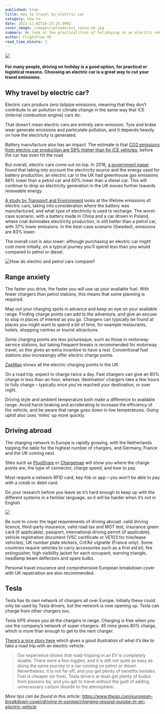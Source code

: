 ```yaml
---
published: true
title: How to travel by electric car
category: how-to
date: 2022-12-02T16:23:25.999Z
cover_image: /images/uploads/ev1_canva-sm.jpg
summary: We look at the practicalities of holidaying in an electric vehicle
author: FlightFree UK
read_time_minute: 3
---
```

![](/images/uploads/ev1_canva.jpg)

#### For many people, driving on holiday is a good option, for practical or logistical reasons. Choosing an electric car is a great way to cut your travel emissions.

## Why travel by electric car?

Electric cars produce zero tailpipe emissions, meaning that they don’t contribute to air pollution or climate change in the same way that ICE (internal combustion engine) cars do. 

That doesn’t mean electric cars are entirely zero-emission. Tyre and brake wear generate emissions and particulate pollution, and it depends heavily on how the electricity is generated. 

Battery manufacture also has an impact. The estimate is that [CO2 emissions from electric car production are 59% higher than for ICE vehicles](https://www.sciencedirect.com/science/article/pii/S1876610217309049), before the car has even hit the road.

But overall, electric cars come out on top. In 2018, [a government paper](https://assets.publishing.service.gov.uk/government/uploads/system/uploads/attachment_data/file/739460/road-to-zero.pdf) found that taking into account the electricity source and the energy used for battery production, an electric car in the UK had greenhouse gas emissions 66% lower than a petrol car and 60% lower than a diesel car. This will continue to drop as electricity generation in the UK moves further towards renewable energy. 

[A﻿ study by Transport and Environment](https://www.transportenvironment.org/discover/how-clean-are-electric-cars/) looks at the lifetime emissions of electric cars, taking into consideration where the battery was manufactured, and what type of electricity is used to recharge. The worst-case scenario, with a battery made in China and a car driven in Poland, where coal dominates electricity production, is still better than a petrol car, with 37% lower emissions. In the best-case scenario (Sweden), emissions are 83% lower. 

The overall cost is also lower: although purchasing an electric car might cost more initially, on a typical journey you’ll spend less than you would compared to petrol or diesel. 

![](/images/uploads/electric-vs-petrol-car-emissions-flightfreeuk.jpg "How do electric and petrol cars compare?")

## Range anxiety

The faster you drive, the faster you will use up your available fuel. With fewer chargers than petrol stations, this means that some planning is required. 

Map out your charging spots in advance and keep an eye on your available range. Finding charge points can add to the adventure, and give an excuse to stop in places of interest as you go. Chargers can typically be found at places you might want to spend a bit of time, for example restaurants, hotels, shopping centres or tourist attractions.

Some charging points are less picturesque, such as those in motorway service stations, but taking frequent breaks is recommended for motorway travel, so this gives an extra incentive to have a rest. Conventional fuel stations also increasingly offer electric charge points.

[ZapMap](https://www.zap-map.com/live/) shows all the electric charging points in the UK.

On a road trip, expect to charge twice a day. Fast chargers can give an 80% charge in less than an hour, whereas ‘destination’ chargers take a few hours to fully charge – typically once you’ve reached your destination, or over night.

Driving style and ambient temperature both make a difference to available range. Avoid harsh braking and accelerating to increase the efficiency of the vehicle, and be aware that range goes down in low temperatures. Going uphill also uses ‘miles’ up more quickly. 

## Driving abroad

The charging network in Europe is rapidly growing, with the Netherlands topping the table for the highest number of chargers, and Germany, France and the UK coming next.

Sites such as [PlugShare](https://www.plugshare.com/) or [Chargemap](https://chargemap.com/) will show you where the charge points are, the type of connector, charge speed, and how to pay. [](https://chargemap.com/)

Most require a network RFID card, key-fob or app – you won’t be able to pay with a credit or debit card.

Do your research before you leave as it’s hard enough to keep up with the different systems in a familiar language, so it will be harder when it’s not in English.

![](/images/uploads/ev2_canva.jpg)

Be sure to cover the legal requirements of driving abroad: valid driving licence, third-party insurance, valid road tax and MOT test, insurance green card (if applicable), passport, international driving permit (if applicable), vehicle registration document (V5C certificate or VE103 for hire/lease vehicles), UK number plate stickers, Crit’Air vignette (France only). Some countries require vehicles to carry accessories such as a first aid kit, fire extinguisher, high visibility jacket for each occupant, warning triangle, headlamp beam deflectors and spare bulbs.

Personal travel insurance and comprehensive European breakdown cover with UK repatriation are also recommended.

## Tesla

Tesla has its own network of chargers all over Europe. Initially these could only be used by Tesla drivers, but the network is now opening up. Tesla can charge from other chargers too. 

Tesla GPS shows you all the chargers in range. Charging is free when you use the company’s network of super chargers: 45 mins gives 80% charge, which is more than enough to get to the next charger.

[There’s a nice story here](https://eandt.theiet.org/content/articles/2020/07/range-anxiety-an-ev-road-trip-around-europe/) which gives a good illustration of what it’s like to take a road trip with an electric vehicle.

> Our experience shows that road-tripping in an EV is completely doable. There were a few niggles, and it is still not quite as easy as doing the same journey in a car running on petrol or diesel. Nevertheless, it is not far off, and you get plenty of benefits besides. Fuel is cheaper (or free), Tesla drivers at least get plenty of kudos from passers-by, and you get to travel without the guilt of adding unnecessary carbon dioxide to the atmosphere.

*M﻿ore tips can be found in this article: <https://www.theaa.com/european-breakdown-cover/driving-in-europe/charging-around-europe-in-an-electric-vehicle>*